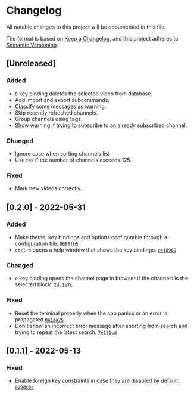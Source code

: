# Changelog
All notable changes to this project will be documented in this file.

The format is based on [Keep a Changelog](https://keepachangelog.com/en/1.0.0/),
and this project adheres to [Semantic Versioning](https://semver.org/spec/v2.0.0.html).

## [Unreleased]
### Added
- `D` key binding deletes the selected video from database.
- Add import and export subcommands.
- Classify some messages as warning.
- Skip recently refreshed channels.
- Group channels using tags.
- Show warning if trying to subscribe to an already subscribed channel.

### Changed
- Ignore case when sorting channels list
- Use rss if the number of channels exceeds 125.

### Fixed
- Mark new videos correctly.

## [0.2.0] - 2022-05-31
### Added
- Make theme, key bindings and options configurable through a configuration file.
[`8688fb5`](https://github.com/sarowish/ytsub/commit/8688fb5)
- `ctrl+h` opens a help window that shows the key bindings.
[`c418969`](https://github.com/sarowish/ytsub/commit/c418969)

### Changed
- `o` key binding opens the channel page in browser if the channels is the selected block.
[`2dc1e7c`](https://github.com/sarowish/ytsub/commit/2dc1e7c)

### Fixed
- Reset the terminal properly when the app panics or an error is propagated
[`041aa75`](https://github.com/sarowish/ytsub/commit/041aa75)
- Don't show an incorrect error message after aborting from search and trying to repeat the latest search.
[`7e171cd`](https://github.com/sarowish/ytsub/commit/7e171cd)

## [0.1.1] - 2022-05-13
### Fixed
- Enable foreign key constraints in case they are disabled by default.
[`029dc0c`](https://github.com/sarowish/ytsub/commit/029dc0c)
